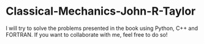 # Classical-Mechanics-John-R-Taylor
I will try to solve the problems presented in the book using Python, C++ and FORTRAN. If you want to collaborate with me, feel free to do so!
